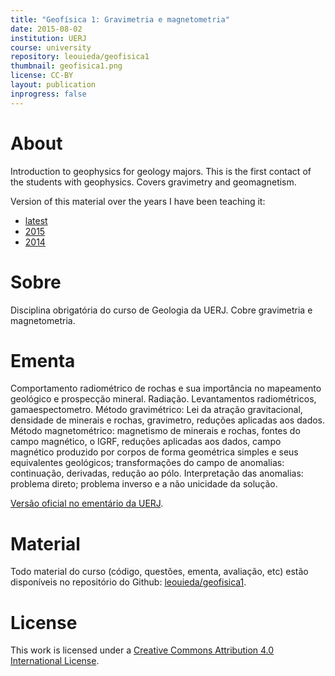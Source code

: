 ```yaml
---
title: "Geofísica 1: Gravimetria e magnetometria"
date: 2015-08-02
institution: UERJ
course: university
repository: leouieda/geofisica1
thumbnail: geofisica1.png
license: CC-BY
layout: publication
inprogress: false
---
```


# About

Introduction to geophysics for geology majors.
This is the first contact of the students with geophysics.
Covers gravimetry and geomagnetism.

Version of this material over the years I have been teaching it:

* [latest](https://github.com/leouieda/geofisica1)
* [2015](https://github.com/leouieda/geofisica1/tree/2015)
* [2014](https://github.com/leouieda/geofisica1/tree/2014)


# Sobre

Disciplina obrigatória do curso de Geologia da UERJ.
Cobre gravimetria e magnetometria.

# Ementa

Comportamento radiométrico de rochas e sua importância no mapeamento geológico
e prospecção mineral. Radiação. Levantamentos radiométricos, gamaespectometro.
Método gravimétrico: Lei da atração gravitacional, densidade de minerais e
rochas, gravimetro, reduções aplicadas aos dados. Método magnetométrico:
magnetismo de minerais e rochas, fontes do campo magnético, o IGRF, reduções
aplicadas aos dados, campo magnético produzido por corpos de forma geométrica
simples e seus equivalentes geológicos; transformações do campo de anomalias:
continuação, derivadas, redução ao pólo. Interpretação das anomalias: problema
direto; problema inverso e a não unicidade da solução.

[Versão oficial no ementário da UERJ](http://www.ementario.uerj.br/ementas/12421.pdf).

# Material

Todo material do curso (código, questões, ementa, avaliação, etc) estão
disponíveis no repositório do Github:
[leouieda/geofisica1](https://github.com/leouieda/geofisica1).

# License

This work is licensed under a
[Creative Commons Attribution 4.0 International
License](http://creativecommons.org/licenses/by/4.0/).
